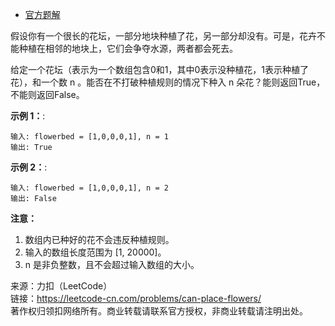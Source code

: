 * [官方题解](https://leetcode-cn.com/problems/find-valid-matrix-given-row-and-column-sums/solution/tan-xin-zheng-ming-by-lucifer1004/)

假设你有一个很长的花坛，一部分地块种植了花，另一部分却没有。可是，花卉不能种植在相邻的地块上，它们会争夺水源，两者都会死去。

给定一个花坛（表示为一个数组包含0和1，其中0表示没种植花，1表示种植了花），和一个数 n 。能否在不打破种植规则的情况下种入 n 朵花？能则返回True，不能则返回False。

**示例 1：**:<br>
```
输入: flowerbed = [1,0,0,0,1], n = 1
输出: True
```

**示例 2：**:<br>

```
输入: flowerbed = [1,0,0,0,1], n = 2
输出: False
```

**注意：** <br>
1. 数组内已种好的花不会违反种植规则。
2. 输入的数组长度范围为 [1, 20000]。
3. n 是非负整数，且不会超过输入数组的大小。


来源：力扣（LeetCode）<br>
链接：https://leetcode-cn.com/problems/can-place-flowers/<br>
著作权归领扣网络所有。商业转载请联系官方授权，非商业转载请注明出处。<br>